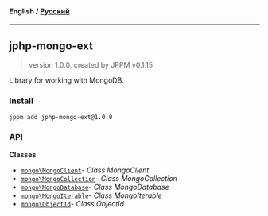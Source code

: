 #### **English** / [Русский](README.ru.md)

---

## jphp-mongo-ext
> version 1.0.0, created by JPPM v0.1.15

Library for working with MongoDB.

### Install
```
jppm add jphp-mongo-ext@1.0.0
```

### API
**Classes**
- [`mongo\MongoClient`](api-docs/classes/mongo/MongoClient.md)- _Class MongoClient_
- [`mongo\MongoCollection`](api-docs/classes/mongo/MongoCollection.md)- _Class MongoCollection_
- [`mongo\MongoDatabase`](api-docs/classes/mongo/MongoDatabase.md)- _Class MongoDatabase_
- [`mongo\MongoIterable`](api-docs/classes/mongo/MongoIterable.md)- _Class MongoIterable_
- [`mongo\ObjectId`](api-docs/classes/mongo/ObjectId.md)- _Class ObjectId_
